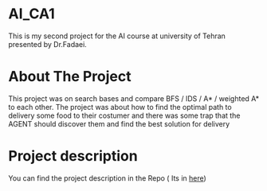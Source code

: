 # AI_CA1
This is my second project for the AI course at university of Tehran presented by Dr.Fadaei. 

# About The Project 
This project was on search bases and compare BFS / IDS / A* / weighted A* to each other.
The project was about how to find the optimal path to delivery some food to their costumer and there was some trap that the AGENT should discover them and find the best solution for delivery


# Project description 
You can find the project description in the Repo ( Its in <a href="https://github.com/matahho/AI_CA1">here</a>)
